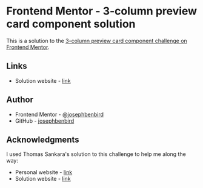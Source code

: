 # Frontend Mentor - 3-column preview card component solution

This is a solution to the [3-column preview card component challenge on Frontend Mentor](https://www.frontendmentor.io/challenges/3column-preview-card-component-pH92eAR2-).

## Links

- Solution website - [link](https://josephbenbird.github.io/Frontend-Mentor-3-column-preview-card-component/)

## Author

- Frontend Mentor - [@josephbenbird](https://www.frontendmentor.io/profile/josephbenbird)
- GitHub - [josephbenbird](https://github.com/josephbenbird)

## Acknowledgments

I used Thomas Sankara's solution to this challenge to help me along the way:

- Personal website - [link](https://tsbsankara.co.ke/)
- Solution website - [link](https://tsbdesigns-preview-card-component.netlify.app/)
